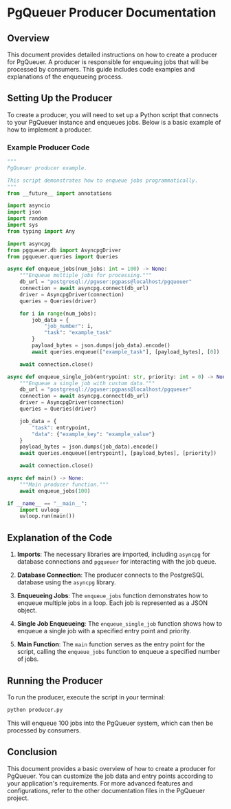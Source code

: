 # PgQueuer Producer Documentation

## Overview

This document provides detailed instructions on how to create a producer for PgQueuer. A producer is responsible for enqueuing jobs that will be processed by consumers. This guide includes code examples and explanations of the enqueueing process.

## Setting Up the Producer

To create a producer, you will need to set up a Python script that connects to your PgQueuer instance and enqueues jobs. Below is a basic example of how to implement a producer.

### Example Producer Code

```python
"""
PgQueuer producer example.

This script demonstrates how to enqueue jobs programmatically.
"""
from __future__ import annotations

import asyncio
import json
import random
import sys
from typing import Any

import asyncpg
from pgqueuer.db import AsyncpgDriver
from pgqueuer.queries import Queries

async def enqueue_jobs(num_jobs: int = 100) -> None:
    """Enqueue multiple jobs for processing."""
    db_url = "postgresql://pguser:pgpass@localhost/pgqueuer"
    connection = await asyncpg.connect(db_url)
    driver = AsyncpgDriver(connection)
    queries = Queries(driver)

    for i in range(num_jobs):
        job_data = {
            "job_number": i,
            "task": "example_task"
        }
        payload_bytes = json.dumps(job_data).encode()
        await queries.enqueue(["example_task"], [payload_bytes], [0])

    await connection.close()

async def enqueue_single_job(entrypoint: str, priority: int = 0) -> None:
    """Enqueue a single job with custom data."""
    db_url = "postgresql://pguser:pgpass@localhost/pgqueuer"
    connection = await asyncpg.connect(db_url)
    driver = AsyncpgDriver(connection)
    queries = Queries(driver)

    job_data = {
        "task": entrypoint,
        "data": {"example_key": "example_value"}
    }
    payload_bytes = json.dumps(job_data).encode()
    await queries.enqueue([entrypoint], [payload_bytes], [priority])

    await connection.close()

async def main() -> None:
    """Main producer function."""
    await enqueue_jobs(100)

if __name__ == "__main__":
    import uvloop
    uvloop.run(main())
```

## Explanation of the Code

1. **Imports**: The necessary libraries are imported, including `asyncpg` for database connections and `pgqueuer` for interacting with the job queue.

2. **Database Connection**: The producer connects to the PostgreSQL database using the `asyncpg` library.

3. **Enqueueing Jobs**: The `enqueue_jobs` function demonstrates how to enqueue multiple jobs in a loop. Each job is represented as a JSON object.

4. **Single Job Enqueueing**: The `enqueue_single_job` function shows how to enqueue a single job with a specified entry point and priority.

5. **Main Function**: The `main` function serves as the entry point for the script, calling the `enqueue_jobs` function to enqueue a specified number of jobs.

## Running the Producer

To run the producer, execute the script in your terminal:

```bash
python producer.py
```

This will enqueue 100 jobs into the PgQueuer system, which can then be processed by consumers.

## Conclusion

This document provides a basic overview of how to create a producer for PgQueuer. You can customize the job data and entry points according to your application's requirements. For more advanced features and configurations, refer to the other documentation files in the PgQueuer project.